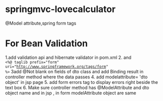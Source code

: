 # springmvc-lovecalculator
@Model attribute,spring form tags

# For Bean Validation

1.add validation api and hibernate validator in pom.xml
2. and <code> &lt;%@ taglib prefix="form" uri="http://www.springframework.org/tags/form" %&gt;</code>
3add @Not blank on fields of dto class and add Binding result in controller method where the data passes 
4. add modelattribute= 'dto object' in jsp page 
5. add form errors tag to display errors right beside the text box
6. Make sure controller method has @ModelAttribute and dto object name and in jsp , in form modelAttribute object are same
